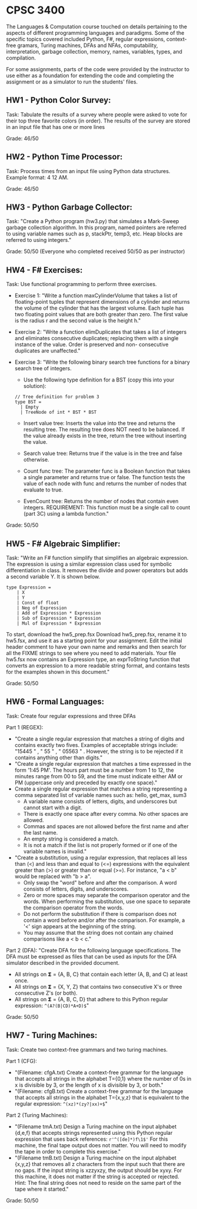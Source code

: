 # CPSC 3400

The Languages & Computation course touched on details pertaining to the aspects of different programming languages and paradigms. Some of the specific topics covered included Python, F#, regular expressions, context-free gramars, Turing machines, DFAs and NFAs, computability, interpretation, garbage collection, memory, names, variables, types, and compilation. 

For some assignments, parts of the code were provided by the instructor to use either as a foundation for extending the code and completing the assignment or as a simulator to run the students' files.

## HW1 - Python Color Survey: 

Task: Tabulate the results of a survey where people were asked to vote for their top three favorite colors (in order). The results of the survey are stored in an input file that has one or more lines 

Grade: 46/50

## HW2 - Python Time Processor: 

Task: Process times from an input file using Python data structures. Example format: 4 12 AM.

Grade: 46/50

## HW3 - Python Garbage Collector: 

Task: "Create a Python program (hw3.py) that simulates a Mark-Sweep garbage collection algorithm. In this program, named pointers are referred to using variable names such as p, stackPtr, temp3, etc. Heap blocks are referred to using integers."

Grade: 50/50 (Everyone who completed received 50/50 as per instructor)

## HW4 - F# Exercises:

Task: Use functional programming to perform three exercises.

* Exercise 1: "Write a function maxCylinderVolume that takes a list of floating-point tuples that represent dimensions of a cylinder and returns the volume of the cylinder that has the largest volume. Each tuple has two floating point values that are both greater than zero. The first value is the radius r and the second value is the height h."

* Exercise 2: "Write a function elimDuplicates that takes a list of integers and eliminates consecutive duplicates; replacing them with a single instance of the value. Order is preserved and non- consecutive duplicates are unaffected."

* Exercise 3: "Write the following binary search tree functions for a binary search tree of integers. 

    * Use the following type definition for a BST (copy this into your solution):

    ```F#
    // Tree definition for problem 3
    type BST =
      | Empty
      | TreeNode of int * BST * BST
    ```
    
    * Insert value tree: Inserts the value into the tree and returns the resulting tree. The resulting tree does NOT need to be balanced. If the value already exists in the tree, return the tree without inserting the value.

    * Search value tree: Returns true if the value is in the tree and false otherwise.

    * Count func tree: The parameter func is a Boolean function that takes a single parameter and returns true or false. The function tests the value of each node with func and returns the number of nodes that evaluate to true.

    * EvenCount tree: Returns the number of nodes that contain even integers. REQUIREMENT: This function must be a single call to count (part 3C) using a lambda function."

Grade: 50/50

## HW5 - F# Algebraic Simplifier: 

Task: "Write an F# function simplify that simplifies an algebraic expression. The expression is using a similar expression class used for symbolic differentiation in class. It removes the divide and power operators but adds a second variable Y. It is shown below.

```F#
type Expression =
    | X
    | Y
    | Const of float
    | Neg of Expression
    | Add of Expression * Expression
    | Sub of Expression * Expression
    | Mul of Expression * Expression
```

To start, download the hw5_prep.fsx  Download hw5_prep.fsx, rename it to hw5.fsx, and use it as a starting point for your assignment. Edit the initial header comment to have your own name and remarks and then search for all the FIXME strings to see where you need to add materials. Your file hw5.fsx now contains an Expression type, an exprToString function that converts an expression to a more readable string format, and contains tests for the examples shown in this document."

Grade: 50/50

## HW6 - Formal Languages:

Task: Create four regular expressions and three DFAs

Part 1 (REGEX):
* "Create a single regular expression that matches a string of digits and contains exactly two fives. Examples of acceptable strings include: "15445 " , " 55 " , " 05563 " . However, the string is to be rejected if it contains anything other than digits."
* "Create a single regular expression that matches a time expressed in the form '1:45 PM'. The hours part must be a number from 1 to 12, the minutes range from 00 to 59, and the time must indicate either AM or PM (uppercase only and preceded by exactly one space)."
* Create a single regular expression that matches a string representing a comma separated list of variable names such as: hello, get_max, sum3
    * A variable name consists of letters, digits, and underscores but cannot start with a digit.
    * There is exactly one space after every comma. No other spaces are allowed.
    * Commas and spaces are not allowed before the first name and after the last name.
    * An empty string is considered a match.
    * It is not a match if the list is not properly formed or if one of the variable names is invalid."
* "Create a substitution, using a regular expression, that replaces all less than (<) and less than and equal to (<=) expressions with the equivalent greater than (>) or greater than or equal (>=). For instance, "a < b" would be replaced with "b > a".
    * Only swap the "word" before and after the comparison. A word consists of letters, digits, and underscores.
    * Zero or more spaces may separate the comparison operator and the words. When performing the substitution, use one space to separate the comparison operator from the words.
    * Do not perform the substitution if there is comparison does not contain a word before and/or after the comparison. For example, a '<' sign appears at the beginning of the string.
    * You may assume that the string does not contain any chained comparisons like a < b < c."

Part 2 (DFA): "Create DFA for the following language specifications. The DFA must be expressed as files that can be used as inputs for the DFA simulator described in the provided document.
* All strings on 𝝨 = {A, B, C} that contain each letter (A, B, and C) at least once.
* All strings on 𝝨 = {X, Y, Z} that contains two consecutive X's or three consecutive Z's (or both).
* All strings on 𝝨 = {A, B, C, D} that adhere to this Python regular expression:  ```^(A?(B|CD)*A+D)$```"

Grade: 50/50

## HW7 - Turing Machines:
Task: Create two context-free grammars and two turing machines.

Part 1 (CFG):
* "(Filename: cfgA.txt) Create a context-free grammar for the language that accepts all strings in the alphabet T={0,1} where the number of 0s in x is divisible by 3, or the length of x is divisible by 3, or both."
* "(Filename: cfgB.txt) Create a context-free grammar for the language that accepts all strings in the alphabet T={x,y,z} that is equivalent to the regular expression: ```^(xz)*(zy?|xx)+$```"

Part 2 (Turing Machines):
* "(Filename tmA.txt) Design a Turing machine on the input alphabet {d,e,f} that accepts strings represented using this Python regular expression that uses back references: ```r'^([de]*)f\1$'``` For this machine, the final tape output does not matter. You will need to modify the tape in order to complete this exercise."
* "(Filename tmB.txt) Design a Turing machine on the input alphabet {x,y,z}  that removes all z characters from the input such that there are no gaps. If the input string is xzzyxzy, the output should be xyxy. For this machine, it does not matter if the string is accepted or rejected. Hint: The final string does not need to reside on the same part of the tape where it started."

Grade: 50/50
